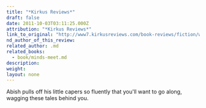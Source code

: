 ```yaml
---
title: "*Kirkus Reviews*"
draft: false
date: 2011-10-03T03:11:25.000Z
attribution: "*Kirkus Reviews*"
link_to_original: "http://www7.kirkusreviews.com/book-reviews/fiction/walter-abish-4/minds-meet/"
nd_author_of_this_review:
related_author: .md
related_books:
  - book/minds-meet.md
description:
weight:
layout: none
---
```

Abish pulls off his little capers so fluently that you'll want to go along, wagging these tales behind you.

